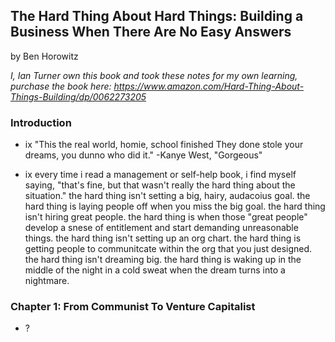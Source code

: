 ## The Hard Thing About Hard Things: Building a Business When There Are No Easy Answers

by Ben Horowitz

*I, Ian Turner own this book and took these notes for my own learning, purchase
the book here: https://www.amazon.com/Hard-Thing-About-Things-Building/dp/0062273205*

### Introduction
* ix "This the real world, homie, school finished They done stole your dreams,
  you dunno who did it." -Kanye West, "Gorgeous"

* ix every time i read a management or self-help book, i find myself saying,
  "that's fine, but that wasn't really the hard thing about the situation." the
  hard thing isn't setting a big, hairy, audacoius goal. the hard thing is
  laying people off when you miss the big goal. the hard thing isn't hiring
  great people. the hard thing is when those "great people" develop a snese of
  entitlement and start demanding unreasonable things. the hard thing isn't
  setting up an org chart. the hard thing is getting people to communitcate
  within the org that you just designed. the hard thing isn't dreaming big. the
  hard thing is waking up in the middle of the night in a cold sweat when the
  dream turns into a nightmare.
  
### Chapter 1: From Communist To Venture Capitalist
* ?
